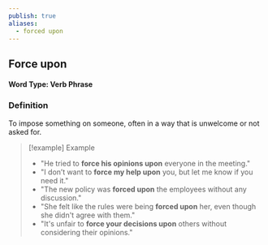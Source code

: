 ```yaml
---
publish: true
aliases:
  - forced upon
---
```


## Force upon
#### Word Type: Verb Phrase
### Definition
To impose something on someone, often in a way that is unwelcome or not asked for.

> [!example] Example
> 
> - "He tried to **force his opinions upon** everyone in the meeting."
> - "I don’t want to **force my help upon** you, but let me know if you need it."
> - "The new policy was **forced upon** the employees without any discussion."
> - "She felt like the rules were being **forced upon** her, even though she didn't agree with them."
> - "It's unfair to **force your decisions upon** others without considering their opinions."